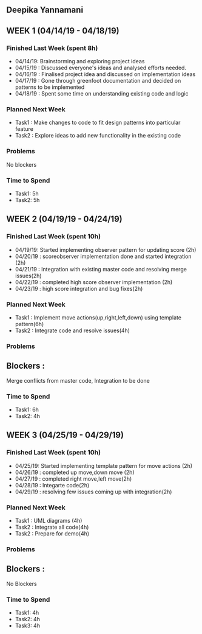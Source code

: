 
## Deepika Yannamani

## WEEK 1 (04/14/19 - 04/18/19)

### Finished Last Week (spent 8h)

- 04/14/19: Brainstorming and exploring project ideas
- 04/15/19 : Discussed everyone's ideas and analysed efforts needed. 
- 04/16/19 : Finalised project idea and discussed on implementation ideas
- 04/17/19 : Gone through greenfoot documentation and decided on patterns to be implemented
- 04/18/19 : Spent some time on understanding existing code and logic 

### Planned Next Week 
- Task1 : Make changes to code to fit design patterns into particular feature
- Task2 : Explore ideas to add new functionality in the existing code


### Problems
No blockers

### Time to Spend

- Task1: 5h
- Task2: 5h


## WEEK 2 (04/19/19 - 04/24/19)

### Finished Last Week (spent 10h)

- 04/19/19:  Started implementing observer pattern for updating score (2h)
- 04/20/19 : scoreobserver implementation done and started integration (2h)
- 04/21/19 : Integration with existing master code and resolving merge issues(2h)
- 04/22/19 : completed high score observer implementation (2h)
- 04/23/19 : high score integration and bug fixes(2h)

### Planned Next Week 
- Task1 : Implement move actions(up,right,left,down) using template pattern(6h)
- Task2 : Integrate code and resolve issues(4h)


### Problems
## Blockers :
Merge conflicts from master code, Integration to be done


### Time to Spend

- Task1: 6h
- Task2: 4h


## WEEK 3 (04/25/19 - 04/29/19)

### Finished Last Week (spent 10h)

- 04/25/19:  Started implementing template pattern for move actions (2h)
- 04/26/19 : completed up move,down move (2h)
- 04/27/19 : completed right move,left move(2h)
- 04/28/19 : Integarte code(2h)
- 04/29/19 : resolving few issues coming up with integration(2h)

### Planned Next Week 
- Task1 : UML diagrams (4h)
- Task2 : Integrate all code(4h)
- Task2 : Prepare for demo(4h)



### Problems
## Blockers :
No Blockers


### Time to Spend

- Task1: 4h
- Task2: 4h
- Task3: 4h

